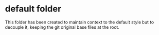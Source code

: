 # default folder

This folder has been created to maintain context to the default style but to decouple it, keeping
the git original base files at the root.